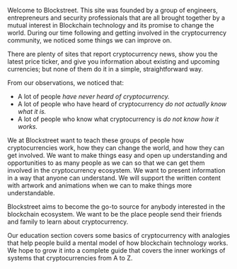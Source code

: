 Welcome to Blockstreet. This site was founded by a group of engineers, entrepreneurs and security professionals that are all brought together by a mutual interest in Blockchain technology and its promise to change the world. During our time following and getting involved in the cryptocurrency community, we noticed some things we can improve on.

There are plenty of sites that report cryptocurrency news, show you the latest price ticker, and give you information about existing and upcoming currencies; but none of them do it in a simple, straightforward way.

From our observations, we noticed that:
* A lot of people _have never heard of cryptocurrency._
* A lot of people who have heard of cryptocurrency _do not actually know what it is._
* A lot of people who know what cryptocurrency is _do not know how it works._

We at Blockstreet want to teach these groups of people how cryptocurrencies work, how they can change the world, and how they can get involved. We want to make things easy and open up understanding and opportunities to as many people as we can so that we can get them involved in the cryptocurrency ecosystem. We want to present information in a way that anyone can understand. We will support the written content with artwork and animations when we can to make things more understandable.

Blockstreet aims to become the go-to source for anybody interested in the blockchain ecosystem. We want to be the place people send their friends and family to learn about cryptocurrency.

Our education section covers some basics of cryptocurrency with analogies that help people build a mental model of how blockchain technology works. We hope to grow it into a complete guide that covers the inner workings of systems that cryptocurrencies from A to Z.
